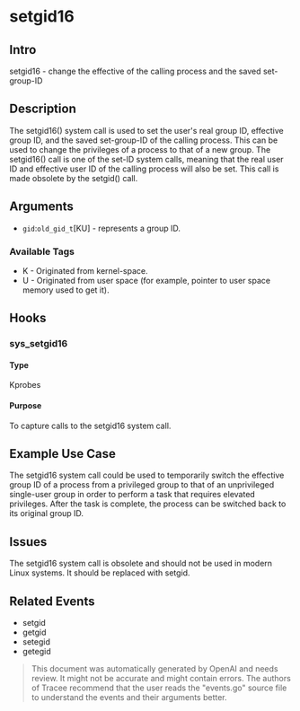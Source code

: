 
# setgid16

## Intro
setgid16 - change the effective of the calling process and the saved set-group-ID

## Description
The setgid16() system call is used to set the user's real group ID, effective group ID, and the saved set-group-ID of the calling process. This can be used to change the privileges of a process to that of a new group. The setgid16() call is one of the set-ID system calls, meaning that the real user ID and effective user ID of the calling process will also be set. This call is made obsolete by the setgid() call.

## Arguments
* `gid`:`old_gid_t`[KU] - represents a group ID.

### Available Tags
* K - Originated from kernel-space.
* U - Originated from user space (for example, pointer to user space memory used to get it).

## Hooks
### sys_setgid16
#### Type
Kprobes
#### Purpose
To capture calls to the setgid16 system call.

## Example Use Case
The setgid16 system call could be used to temporarily switch the effective group ID of a process from a privileged group to that of an unprivileged single-user group in order to perform a task that requires elevated privileges. After the task is complete, the process can be switched back to its original group ID.

## Issues
The setgid16 system call is obsolete and should not be used in modern Linux systems. It should be replaced with setgid.

## Related Events
* setgid
* getgid
* setegid
* getegid

> This document was automatically generated by OpenAI and needs review. It might
> not be accurate and might contain errors. The authors of Tracee recommend that
> the user reads the "events.go" source file to understand the events and their
> arguments better.
